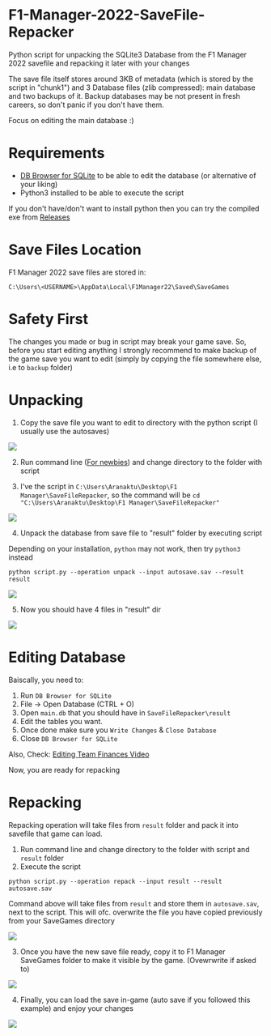# F1-Manager-2022-SaveFile-Repacker
Python script for unpacking the SQLite3 Database from the F1 Manager 2022 savefile and repacking it later with your changes

The save file itself stores around 3KB of metadata (which is stored by the script in "chunk1") and 3 Database files (zlib compressed): main database and two backups of it. 
Backup databases may be not present in fresh careers, so don't panic if you don't have them.

Focus on editing the main database :)

# Requirements

- [DB Browser for SQLite](https://sqlitebrowser.org/dl/) to be able to edit the database (or alternative of your liking)
- Python3 installed to be able to execute the script

If you don't have/don't want to install python then you can try the compiled exe from [Releases](https://github.com/xAranaktu/F1-Manager-2022-SaveFile-Repacker/releases)

# Save Files Location

F1 Manager 2022 save files are stored in:

`C:\Users\<USERNAME>\AppData\Local\F1Manager22\Saved\SaveGames`

# Safety First 

The changes you made or bug in script may break your game save.
So, before you start editing anything I strongly recommend to make backup of the game save you want to edit (simply by copying the file somewhere else, i.e to `backup` folder)


# Unpacking

1. Copy the save file you want to edit to directory with the python script (I usually use the autosaves)

![](https://i.imgur.com/48MjJtc.png)

2. Run command line ([For newbies](https://www.youtube.com/watch?v=uE9WgNr3OjM)) and change directory to the folder with script

3. I've the script in `C:\Users\Aranaktu\Desktop\F1 Manager\SaveFileRepacker`, so the command will be `cd "C:\Users\Aranaktu\Desktop\F1 Manager\SaveFileRepacker"`

![](https://i.imgur.com/zDfifBY.png)

4. Unpack the database from save file to "result" folder by executing script

Depending on your installation, `python` may not work, then try `python3` instead

`python script.py --operation unpack --input autosave.sav --result result`


![](https://i.imgur.com/f1flcsF.png)

5. Now you should have 4 files in "result" dir

![](https://i.imgur.com/8dRIiPS.png)

# Editing Database

Baiscally, you need to:
1. Run `DB Browser for SQLite`
2. File -> Open Database (CTRL + O)
3. Open `main.db` that you should have in `SaveFileRepacker\result`
4. Edit the tables you want.
5. Once done make sure you `Write Changes` & `Close Database`
6. Close `DB Browser for SQLite`

Also, Check: [Editing Team Finances Video](https://streamable.com/esib4t)

Now, you are ready for repacking

# Repacking

Repacking operation will take files from `result` folder and pack it into savefile that game can load.

1. Run command line and change directory to the folder with script and `result` folder
2. Execute the script

`python script.py --operation repack --input result --result autosave.sav`

Command above will take files from `result` and store them in `autosave.sav`, next to the script. This will ofc. overwrite the file you have copied previously from your SaveGames directory

![](https://i.imgur.com/661QCnx.png)

3. Once you have the new save file ready, copy it to F1 Manager SaveGames folder to make it visible by the game. (Ovewrwrite if asked to)

![](https://i.imgur.com/5lJIbJg.png)

4. Finally, you can load the save in-game (auto save if you followed this example) and enjoy your changes

![](https://i.imgur.com/ePDpzR6.png)
